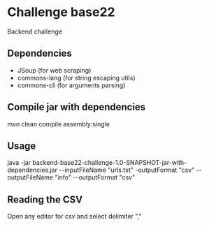 # Challenge base22
Backend challenge

## Dependencies 
* JSoup   <!-- https://mvnrepository.com/artifact/org.jsoup/jsoup -->  (for web scraping)
* commons-lang     <!-- https://mvnrepository.com/artifact/commons-lang/commons-lang --> (for string escaping utils)
* commons-cli <!-- https://mvnrepository.com/artifact/commons-cli/commons-cli --> (for arguments parsing)

## Compile jar with dependencies
mvn clean compile assembly:single

## Usage
java -jar backend-base22-challenge-1.0-SNAPSHOT-jar-with-dependencies.jar --inputFileName "urls.txt" -outputFormat "csv" --outputFileName "info" --outputFormat "csv"

## Reading the CSV
Open any editor for csv and select delimiter ","

